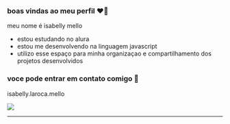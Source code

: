 ### boas vindas ao meu perfil ❤️‍🔥

meu nome é isabelly mello

- estou estudando no alura
- estou me desenvolvendo na linguagem javascript
- utilizo esse espaço para minha organizaçao e compartilhamento dos projetos desenvolvidos 

### voce pode entrar em contato comigo 📱

isabelly.laroca.mello



![](https://media.tenor.com/GOabrbLMl4AAAAAd/plink-cat-plink.gif)
****
